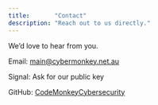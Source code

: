 ```yaml
---
title:       "Contact"
description: "Reach out to us directly."
---
```

We’d love to hear from you.

Email: [main@cybermonkey.net.au](mailto:main@cybermonkey.net.au)

Signal: Ask for our public key

GitHub: [CodeMonkeyCybersecurity](https://github.com/CodeMonkeyCybersecurity)